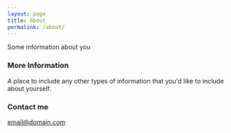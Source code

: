```yaml
---
layout: page
title: About
permalink: /about/
---
```


Some information about you

### More Information

A place to include any other types of information that you'd like to include about yourself.

### Contact me

[email@domain.com](mailto:email@domain.com)
